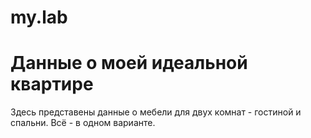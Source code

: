 # my.lab
 # Данные о моей идеальной квартире

Здесь представены данные о мебели для двух комнат - гостиной и спальни. Всё - в одном варианте.
~~~~test~~~~~